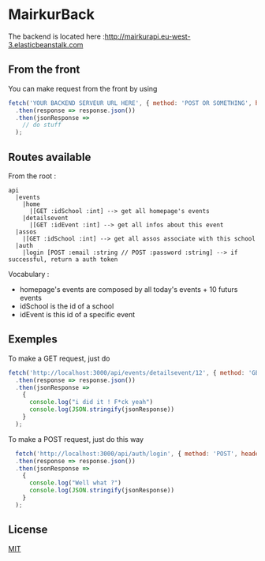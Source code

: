 # MairkurBack

The backend is located here :http://mairkurapi.eu-west-3.elasticbeanstalk.com

## From the front
You can make request from the front by using

``` js
fetch('YOUR BACKEND SERVEUR URL HERE', { method: 'POST OR SOMETHING', headers: {'Content-Type': 'application/json', 'Accept': 'application/json', 'token' :'here i guess'}, body: JSON.stringify({ email: "johncena@gmail.com", password: "i love Chuck Noris" }) })
  .then(response => response.json())
  .then(jsonResponse =>
    // do stuff
  );
```

## Routes available

From the root :
```
api
  |events
    |home
      |[GET :idSchool :int] --> get all homepage's events
    |detailsevent
      |[GET :idEvent :int] --> get all infos about this event
  |assos
    |[GET :idSchool :int] --> get all assos associate with this school
  |auth
    |login [POST :email :string // POST :password :string] --> if successful, return a auth token
```

Vocabulary :
- homepage's events are composed by all today's events + 10 futurs events
- idSchool is the id of a school
- idEvent is this id of a specific event

## Exemples
To make a GET request, just do
``` js
fetch('http://localhost:3000/api/events/detailsevent/12', { method: 'GET', headers: {'Content-Type': 'application/json', 'Accept': 'application/json'} })
  .then(response => response.json())
  .then(jsonResponse =>
    {
      console.log("i did it ! F*ck yeah")
      console.log(JSON.stringify(jsonResponse))
    }
  );
```

To make a POST request, just do this way
``` js
  fetch('http://localhost:3000/api/auth/login', { method: 'POST', headers: {'Content-Type': 'application/json', 'Accept': 'application/json', 'variable' :"Kubrick wasn't that good"}, body: JSON.stringify({ email: "michael.bay65@yahoo.com", password: "iSecrEtly_l@v€KuBrick.<3" }) })
  .then(response => response.json())
  .then(jsonResponse =>
    {
      console.log("Well what ?")
      console.log(JSON.stringify(jsonResponse))
    }
  );
```

## License
[MIT](https://www.google.com/search?client=firefox-b-d&q=there+is+no+license)
